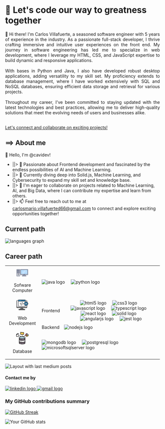 <link rel="stylesheet" href="./readme.css" />
<link rel="preconnect" href="https://fonts.googleapis.com">
<link rel="preconnect" href="https://fonts.gstatic.com" crossorigin>
<link href="https://fonts.googleapis.com/css2?family=Fira+Code:wght@300..700&display=swap" rel="stylesheet">

<h1 align="left">🚀 Let's code our way to greatness together</h1>

<p align="justify">👋 Hi there! I'm Carlos Villafuerte, a seasoned software engineer with 5 years of experience in the industry. As a passionate full-stack developer, I thrive crafting immersive and intuitive user experiences on the front end. My journey in software engineering has led me to specialize in web development, where I leverage my HTML, CSS, and JavaScript expertise to build dynamic and responsive applications.<br><br>With bases in Python and Java, I also have developed robust desktop applications, adding versatility to my skill set. My proficiency extends to database management, where I have worked extensively with SQL and NoSQL databases, ensuring efficient data storage and retrieval for various projects.<br><br>Throughout my career, I've been committed to staying updated with the latest technologies and best practices, allowing me to deliver high-quality solutions that meet the evolving needs of users and businesses alike.<br><br></p> <a href= "mailto:carlomario.villafuerted66@email.com">Let's connect and collaborate on exciting projects!</a>

<h2 align="left">==> About me</h2>
<p align="left">👋 Hello, I'm @cavidev! </p>
<ul>
  <li>
    ||> 👀 Passionate about Frontend development and fascinated by the endless possibilities of AI and Machine Learning.
  </li>
  <li>
    ||> 🌱 Currently diving deep into Solid.js, Machine Learning, and Cybersecurity to expand my skill set and knowledge base. 
  </li>
  <li>
    ||> 💞️ I'm eager to collaborate on projects related to Machine Learning, AI, and Big Data, where I can contribute my expertise and learn from others.
  </li>
  <li>
    ||> 📫 Feel free to reach out to me at <a href="mailto: carlosmario.villafuerted66@gmail.com" >carlosmario.villafuerted66@gmail.com</a> to connect and explore exciting opportunities together!
  </li>
</ul>

## Current path
<img src="https://github-readme-stats.vercel.app/api/top-langs?username=cavidev&locale=en&hide_title=false&layout=compact&card_width=320&langs_count=5&theme=dracula&hide_border=false" height="150" alt="languages graph"  />
<div aling="justify">
  <h2> Career path </h2>
  
  <table >
    <tr>
      <td align="center" >
        <img align="center" src="./img/Computer.png">
        <p>Sofware Computer</p>
      </td>
      <td colspan="3">
                  <img src="https://cdn.jsdelivr.net/gh/devicons/devicon/icons/java/java-original.svg" height="40" alt="java logo"  />
          <img width="12" />
          <img src="https://cdn.jsdelivr.net/gh/devicons/devicon/icons/python/python-original.svg" height="40" alt="python logo"  />
      </td>
    </tr>
    <tr >
      <td align="center" rowspan="2">
        <img align="center" width="40px" src="./img/web_development.png">
        <p>Web Development</p>
      </td>
      <td align="center" >
        <p>Frontend</p>
      </td>
      <td align="center" >
        <img src="https://cdn.jsdelivr.net/gh/devicons/devicon/icons/html5/html5-original.svg" height="40" alt="html5 logo" />
        <img width="12"/>
        <img src="https://cdn.jsdelivr.net/gh/devicons/devicon/icons/css3/css3-original.svg" height="40" alt="css3 logo"  />
        <img width="12" />
        <img src="https://cdn.jsdelivr.net/gh/devicons/devicon/icons/javascript/javascript-original.svg" height="40" alt="javascript logo"/>
                  <img width="12" />
          <img title="Learning" src="https://cdn.jsdelivr.net/gh/devicons/devicon/icons/typescript/typescript-original.svg" height="40" alt="typescript logo"  />
          <img width="12" />
          <img title="With Strong foundations, but continue learning" src="https://cdn.jsdelivr.net/gh/devicons/devicon/icons/react/react-original.svg" height="40" alt="react logo"  />
          <img width="12" />
          <img ttle="Learning" src="https://skillicons.dev/icons?i=solidjs" height="40" alt="solid logo"  />
          <img width="12" />
          <img title="Deprecated: But with foundations" src="https://cdn.jsdelivr.net/gh/devicons/devicon/icons/angularjs/angularjs-original.svg" height="40" alt="angularjs logo"  />
          <img width="12" />
          <img src="https://cdn.jsdelivr.net/gh/devicons/devicon/icons/jest/jest-plain.svg" height="40" alt="jest logo"  />
      </td>
    </tr>
    <tr>
      <td>
        Backend
      </td>
      <td>
        <img src="https://cdn.jsdelivr.net/gh/devicons/devicon/icons/nodejs/nodejs-original.svg" height="40" alt="nodejs logo"  />
      </td>
    </tr>
    <tr>
      <td align="center">
        <img align="center" width="40px" src="./img/database.png">
        <p>Database</p>
      </td>
      <td colspan="3" >
          <img src="https://cdn.jsdelivr.net/gh/devicons/devicon/icons/mongodb/mongodb-original.svg" height="40" alt="mongodb logo"  />
          <img width="12" />
          <img src="https://cdn.jsdelivr.net/gh/devicons/devicon/icons/postgresql/postgresql-original.svg" height="40" alt="postgresql logo"  />
          <img width="12" />
          <img src="https://cdn.jsdelivr.net/gh/devicons/devicon/icons/microsoftsqlserver/microsoftsqlserver-plain.svg" height="40" alt="microsoftsqlserver logo"  />
      </td>
    </tr>
  <table/>
</div>
  <img src="https://github-read-medium-git-main.pahlevikun.vercel.app/latest?limit=4&username=CarlosMarioV&theme=dark" alt="Layout with last medium posts"  />
</div>

<h4 align="left">Contact me by </h4>

<div align="left">
  <a href="https://www.linkedin.com/in/carlosmariovillafuerte/" target="_blank">
    <img src="https://raw.githubusercontent.com/maurodesouza/profile-readme-generator/master/src/assets/icons/social/linkedin/default.svg" width="52" height="40" alt="linkedin logo"  />
  </a>
  <a href="mailto:carlosmario.villafuerted66@gmail.com?subject=Contact by Github" target="_blank">
    <img src="https://raw.githubusercontent.com/maurodesouza/profile-readme-generator/master/src/assets/icons/social/gmail/default.svg" width="52" height="40" alt="gmail logo"  />
  </a>
</div>

<h3>My GitHub contributions summary</h3>

[![GitHub Streak](https://github-readme-streak-stats.herokuapp.com?user=cavidev&theme=dark&ring=fb4362&file=fb4362&currStreakNum=fb4362&currStreakLabel=fb4362&hide_border=true)](https://git.io/streak-stats)

![Your GitHub stats](https://github-readme-stats.vercel.app/api?username=cavidev&hide_border=true&show_icons=true&bg_color=151515&title_color=fb4362&icon_color=fb4362&text_bold=false&text_color=9e9e9e)

###
<!---
CarlosMarioV/CarlosMarioV is a ✨ special ✨ repository because its `README.md` (this file) appears on your GitHub profile.
You can click the Preview link to take a look at your changes.

![alt text](https://github.com/cavidev/css-journey/blob/main/animation/div_animations.gif?raw=true) F
--->
